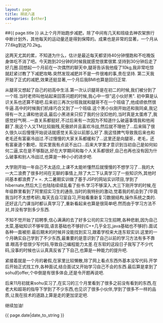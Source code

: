 ```yaml
---
layout: page
title: 胡说八道
categories: [other]
---
```

##{{ page.title }}
从上个月开始跑步减肥，除了中间有几天和班级去神农架旅行中断计划外，其他每天的运动量还是得到保障的。成果也是非常的显著，一个月从77.6kg到达70.2kg。

这两天尤其的累，不知道为什么，估计是最近每天都坚持40分钟慢跑和不吃晚饭身体吃不消了吧。今天跑到20分钟的时候我就感觉很累很累.坚持到30分钟后走了好几圈.回想起一个月前在一次偶然的聊天中,腿哥告诉我他瘦了10kg,我非常吃惊就赶紧讨教了下减肥攻略.突然发现减肥并不是一件很难的事,贵在坚持. 第二天我开始了正式的减肥,效果还挺显著,一个月后我BMI也算是回归正常.

从腿哥又想起了自己的初高中生活.第一次认识腿哥是在初二的时候,我们被分到了一个班.当时老师叫他站起来回答问题的时候,我心中一惊"这小伙好黑". 初中算是认识关系也还算不错吧.后来初三再次分班我就和腿哥不在一个班级了,他成绩依然很牛逼.高中的时候我们机缘巧合又到了一个班级.这个黑小伙刚开始还和我同桌,我记得有一次上课和他说话,最后小黑进来只扣了我的分没扣他的,当时真是太蛋疼了,我感觉好气啊...一直关系都挺好,不过后来有一次因为不知道什么破逼事情我和他闹翻了.我这个人又TM比较脑残,死傲娇并且喜欢冷战,然后就不理他了...后来隔了很久很久以后慢慢开始说话就感觉关系没以前那么好了.我这怪脾气导致我后来也和老毛还有富豪冷战过.不过慢慢的大家关系都缓和了...这里还是向腿哥，老毛，还有富豪道个歉吧，现实里我有点说不出口...后来大学里才意识到当初自己是如何如何二逼,实在是不够豁达,好在大学期间和每个人关系都很好,自己也再也没有因为什么破事和别人冷战过,也算是一种小小的进步吧.

大学刚开始一年自己不太适应,上课不太能听懂然后就慢慢的不想学习了...我的大一大二浪费了很多时间在无聊的事情上,除了大二下认真学习了一些知识外,其他时间基本都浪费了= =. 大二暑期实训做了基于JSP的网站实训项目,学到了hibernate,然后大三也陆陆续续乱看了些书.学习不够深入.大三下刚开学的时候,在年级群里看到了阿里招实习生的通告,当时的我特别的激动,觉着我的机会到了(毕竟我当时不太想考研),每天去自习室自习,开始看重新复习数据结构,操作系统之类的.还好这几门课当时都认真学习了,重新看起来也算是很简单吧.然而由于学习方法不对,并没有学到多少东西.

不知不觉开始了招聘季,信心满满的去了好多公司的实习生招聘,各种悲剧,因为自己太菜,基础知识不够牢固,语言基础也不够好(C++几乎全忘,java基础也不够好).面试各种一面被拒.最后期末的时候并没能找到实习,跟着学校来大连东软实训.这里的一个月确实自己学到了不少东西,最重要的是意识到了自己以前的学习方法有多不靠谱.眼高手低很少写代码,导致自己编程能力太差.在东软的这段日子我写了不少代码,没事的时候也认认真真反省了下自己,也算是一种能力的提升吧.

紧接着就是一个月的暑假,在家里比较懒散,除了网上看点东西外基本没写代码.开学后开始正式找工作,各种面试,结合面试又开始学习自己不会的东西.最后算是拿到了sohu的offer,个中倒是有很多体会,还是令开题再说吧.

后来11月初就来sohu实习了,在实习的三个月里看到了很多之前没有看到的东西,在老大和超哥的指导下学到了不少东西,也见识了很多小伙伴,学到了很多不一样的品质,让我在技术的道路上算是走的更加坚定吧.

继续加油!

{{ page.date|date_to_string }}

